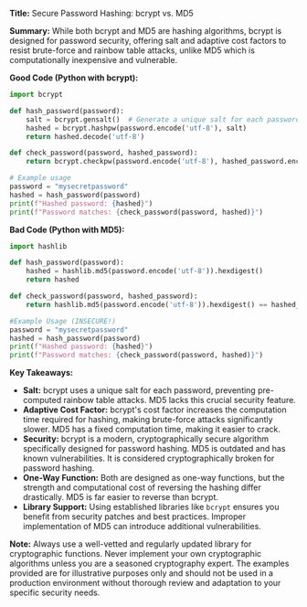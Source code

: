 **Title:** Secure Password Hashing: bcrypt vs. MD5

**Summary:**  While both bcrypt and MD5 are hashing algorithms, bcrypt is designed for password security, offering salt and adaptive cost factors to resist brute-force and rainbow table attacks, unlike MD5 which is computationally inexpensive and vulnerable.

**Good Code (Python with bcrypt):**

```python
import bcrypt

def hash_password(password):
    salt = bcrypt.gensalt()  # Generate a unique salt for each password
    hashed = bcrypt.hashpw(password.encode('utf-8'), salt)
    return hashed.decode('utf-8')

def check_password(password, hashed_password):
    return bcrypt.checkpw(password.encode('utf-8'), hashed_password.encode('utf-8'))

# Example usage
password = "mysecretpassword"
hashed = hash_password(password)
print(f"Hashed password: {hashed}")
print(f"Password matches: {check_password(password, hashed)}")

```

**Bad Code (Python with MD5):**

```python
import hashlib

def hash_password(password):
    hashed = hashlib.md5(password.encode('utf-8')).hexdigest()
    return hashed

def check_password(password, hashed_password):
    return hashlib.md5(password.encode('utf-8')).hexdigest() == hashed_password

#Example Usage (INSECURE!)
password = "mysecretpassword"
hashed = hash_password(password)
print(f"Hashed password: {hashed}")
print(f"Password matches: {check_password(password, hashed)}")

```


**Key Takeaways:**

* **Salt:** bcrypt uses a unique salt for each password, preventing pre-computed rainbow table attacks. MD5 lacks this crucial security feature.
* **Adaptive Cost Factor:** bcrypt's cost factor increases the computation time required for hashing, making brute-force attacks significantly slower. MD5 has a fixed computation time, making it easier to crack.
* **Security:** bcrypt is a modern, cryptographically secure algorithm specifically designed for password hashing. MD5 is outdated and has known vulnerabilities.  It is considered cryptographically broken for password hashing.
* **One-Way Function:**  Both are designed as one-way functions, but the strength and computational cost of reversing the hashing differ drastically.  MD5 is far easier to reverse than bcrypt.
* **Library Support:**  Using established libraries like `bcrypt` ensures you benefit from security patches and best practices.  Improper implementation of MD5 can introduce additional vulnerabilities.


**Note:**  Always use a well-vetted and regularly updated library for cryptographic functions.  Never implement your own cryptographic algorithms unless you are a seasoned cryptography expert.  The examples provided are for illustrative purposes only and should not be used in a production environment without thorough review and adaptation to your specific security needs.
